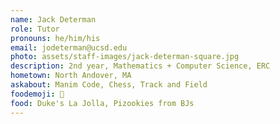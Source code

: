 ```yaml
---
name: Jack Determan
role: Tutor
pronouns: he/him/his
email: jodeterman@ucsd.edu
photo: assets/staff-images/jack-determan-square.jpg
description: 2nd year, Mathematics + Computer Science, ERC
hometown: North Andover, MA
askabout: Manim Code, Chess, Track and Field
foodemoji: 🍲
food: Duke's La Jolla, Pizookies from BJs
---
```

